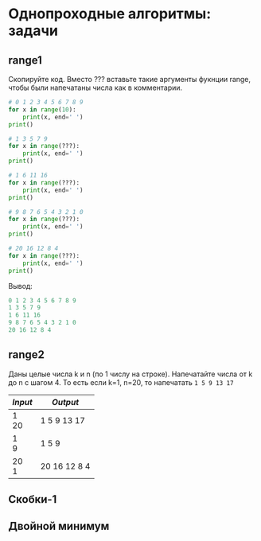 # Однопроходные алгоритмы: задачи

## range1

Скопируйте код. Вместо ??? вставьте такие аргументы фукнции range, чтобы были напечатаны числа как в комментарии.
```python
# 0 1 2 3 4 5 6 7 8 9
for x in range(10):
    print(x, end=' ')
print()

# 1 3 5 7 9
for x in range(???):
    print(x, end=' ')
print()

# 1 6 11 16
for x in range(???):
    print(x, end=' ')
print()

# 9 8 7 6 5 4 3 2 1 0
for x in range(???):
    print(x, end=' ')
print()

# 20 16 12 8 4 
for x in range(???):
    print(x, end=' ')
print()
```
Вывод:
```python
0 1 2 3 4 5 6 7 8 9
1 3 5 7 9
1 6 11 16
9 8 7 6 5 4 3 2 1 0
20 16 12 8 4 
```

## range2
Даны целые числа k и n (по 1 числу на строке). Напечатайте числа от k до n с шагом 4. То есть если k=1, n=20, то напечатать `1 5 9 13 17` 

| *Input* | *Output* |
|---|-----|
| 1<br/>20 | 1 5 9 13 17 |
| 1<br/>9 | 1 5 9 |
| 20<br/>1 | 20 16 12 8 4 |

## Скобки-1

## Двойной минимум



